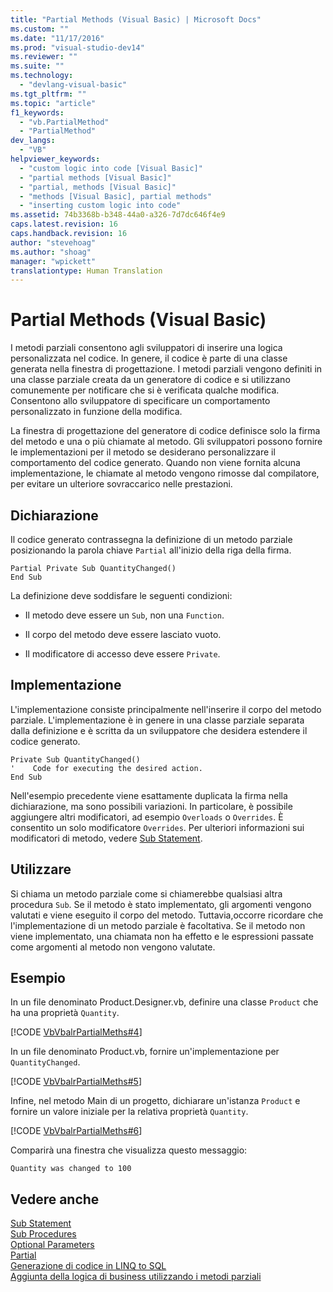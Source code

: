 ```yaml
---
title: "Partial Methods (Visual Basic) | Microsoft Docs"
ms.custom: ""
ms.date: "11/17/2016"
ms.prod: "visual-studio-dev14"
ms.reviewer: ""
ms.suite: ""
ms.technology: 
  - "devlang-visual-basic"
ms.tgt_pltfrm: ""
ms.topic: "article"
f1_keywords: 
  - "vb.PartialMethod"
  - "PartialMethod"
dev_langs: 
  - "VB"
helpviewer_keywords: 
  - "custom logic into code [Visual Basic]"
  - "partial methods [Visual Basic]"
  - "partial, methods [Visual Basic]"
  - "methods [Visual Basic], partial methods"
  - "inserting custom logic into code"
ms.assetid: 74b3368b-b348-44a0-a326-7d7dc646f4e9
caps.latest.revision: 16
caps.handback.revision: 16
author: "stevehoag"
ms.author: "shoag"
manager: "wpickett"
translationtype: Human Translation
---
```

# Partial Methods (Visual Basic)
I metodi parziali consentono agli sviluppatori di inserire una logica personalizzata nel codice.  In genere, il codice è parte di una classe generata nella finestra di progettazione.  I metodi parziali vengono definiti in una classe parziale creata da un generatore di codice e si utilizzano comunemente per notificare che si è verificata qualche modifica.  Consentono allo sviluppatore di specificare un comportamento personalizzato in funzione della modifica.  
  
 La finestra di progettazione del generatore di codice definisce solo la firma del metodo e una o più chiamate al metodo.  Gli sviluppatori possono fornire le implementazioni per il metodo se desiderano personalizzare il comportamento del codice generato.  Quando non viene fornita alcuna implementazione, le chiamate al metodo vengono rimosse dal compilatore, per evitare un ulteriore sovraccarico nelle prestazioni.  
  
## Dichiarazione  
 Il codice generato contrassegna la definizione di un metodo parziale posizionando la parola chiave `Partial` all'inizio della riga della firma.  
  
```vb#  
Partial Private Sub QuantityChanged()  
End Sub  
```  
  
 La definizione deve soddisfare le seguenti condizioni:  
  
-   Il metodo deve essere un `Sub`, non una `Function`.  
  
-   Il corpo del metodo deve essere lasciato vuoto.  
  
-   Il modificatore di accesso deve essere `Private`.  
  
## Implementazione  
 L'implementazione consiste principalmente nell'inserire il corpo del metodo parziale.  L'implementazione è in genere in una classe parziale separata dalla definizione e è scritta da un sviluppatore che desidera estendere il codice generato.  
  
```vb#  
Private Sub QuantityChanged()  
'    Code for executing the desired action.  
End Sub  
```  
  
 Nell'esempio precedente viene esattamente duplicata la firma nella dichiarazione, ma sono possibili variazioni.  In particolare, è possibile aggiungere altri modificatori, ad esempio `Overloads` o `Overrides`.  È consentito un solo modificatore `Overrides`.  Per ulteriori informazioni sui modificatori di metodo, vedere [Sub Statement](../../../../visual-basic/language-reference/statements/sub-statement.md).  
  
## Utilizzare  
 Si chiama un metodo parziale come si chiamerebbe qualsiasi altra procedura `Sub`.  Se il metodo è stato implementato, gli argomenti vengono valutati e viene eseguito il corpo del metodo.  Tuttavia,occorre ricordare che l'implementazione di un metodo parziale è facoltativa.  Se il metodo non viene implementato, una chiamata non ha effetto e le espressioni passate come argomenti al metodo non vengono valutate.  
  
## Esempio  
 In un file denominato Product.Designer.vb, definire una classe `Product` che ha una proprietà `Quantity`.  
  
 [!CODE [VbVbalrPartialMeths#4](../CodeSnippet/VS_Snippets_VBCSharp/VbVbalrPartialMeths#4)]  
  
 In un file denominato Product.vb, fornire un'implementazione per `QuantityChanged`.  
  
 [!CODE [VbVbalrPartialMeths#5](../CodeSnippet/VS_Snippets_VBCSharp/VbVbalrPartialMeths#5)]  
  
 Infine, nel metodo Main di un progetto, dichiarare un'istanza `Product` e fornire un valore iniziale per la relativa proprietà `Quantity`.  
  
 [!CODE [VbVbalrPartialMeths#6](../CodeSnippet/VS_Snippets_VBCSharp/VbVbalrPartialMeths#6)]  
  
 Comparirà una finestra che visualizza questo messaggio:  
  
 `Quantity was changed to 100`  
  
## Vedere anche  
 [Sub Statement](../../../../visual-basic/language-reference/statements/sub-statement.md)   
 [Sub Procedures](../../../../visual-basic/programming-guide/language-features/procedures/sub-procedures.md)   
 [Optional Parameters](../../../../visual-basic/programming-guide/language-features/procedures/optional-parameters.md)   
 [Partial](../../../../visual-basic/language-reference/modifiers/partial.md)   
 [Generazione di codice in LINQ to SQL](../Topic/Code%20Generation%20in%20LINQ%20to%20SQL.md)   
 [Aggiunta della logica di business utilizzando i metodi parziali](../Topic/Adding%20Business%20Logic%20By%20Using%20Partial%20Methods.md)